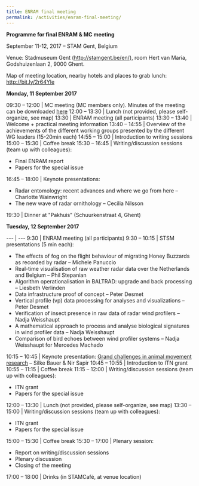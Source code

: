 ```yaml
---
title: ENRAM final meeting
permalink: /activities/enram-final-meeting/
---
```


<style>
  .table td:first-of-type {
    width: 20%;
  }
</style>

**Programme for final ENRAM & MC meeting**

September 11-12, 2017 – STAM Gent, Belgium

Venue: Stadmuseum Gent (<http://stamgent.be/en/>), room Hert van Maria, Godshuizenlaan 2, 9000 Ghent.

Map of meeting location, nearby hotels and places to grab lunch: <http://bit.ly/2r64Yle>

**Monday, 11 September 2017**

09:30 – 12:00 | MC meeting (MC members only). Minutes of the meeting can be downloaded [here](/assets/documents/Cost-Action-ES1305_minutes-of-Ghent-MC-meeting_Sep-2017.pdf)
12:00 – 13:30 | Lunch (not provided, please self-organize, see map)
13:30 | ENRAM meeting (all participants)
13:30 – 13:40 | Welcome + practical meeting information
13:40 – 14:55 | Overview of the achievements of the different working groups presented by the different WG leaders (15-20min each)
14:55 – 15:00 | Introduction to writing sessions
15:00 – 15:30 | Coffee break
15:30 – 16:45 | Writing/discussion sessions (team up with colleagues):<ul><li>Final ENRAM report</li><li>Papers for the special issue</li></ul>
16:45 – 18:00 | Keynote presentations:<ul><li>Radar entomology: recent advances and where we go from here – Charlotte Wainwright</li><li>The new wave of radar ornithology – Cecilia Nilsson</li></ul>
19:30 | Dinner at "Pakhuis" (Schuurkenstraat 4, Ghent)

**Tuesday, 12 September 2017**

--- | ---
9:30 | ENRAM meeting (all participants)
9:30 – 10:15 | STSM presentations (5 min each):<ul><li>The effects of fog on the flight behaviour of migrating Honey Buzzards as recorded by radar – Michele Panuccio</li><li>Real-time visualisation of raw weather radar data over the Netherlands and Belgium – Phil Stepanian</li><li>Algorithm operationalisation in BALTRAD: upgrade and back processing – Liesbeth Verlinden</li><li>Data infrastructure proof of concept – Peter Desmet</li><li>Vertical profile (vp) data processing for analyses and visualizations – Peter Desmet</li><li>Verification of insect presence in raw data of radar wind profilers – Nadja Weisshaupt</li><li>A mathematical approach to process and analyse biological signatures in wind profiler data – Nadja Weisshaupt</li><li>Comparison of bird echoes between wind profiler systems – Nadja Weisshaupt for Mercedes Machado</li></ul>
10:15 – 10:45 | Keynote presentation: [Grand challenges in animal movement research](/assets/documents/2017-ENRAM-Meeting-Ghent-SilkeNir_lowres.pdf) – Silke Bauer & Nir Sapir
10:45 – 10:55 | Introduction to ITN grant
10:55 – 11:15 | Coffee break
11:15 – 12:00 | Writing/discussion sessions (team up with colleagues):<ul><li>ITN grant</li><li>Papers for the special issue</li></ul>
12:00 – 13:30 | Lunch (not provided, please self-organize, see map)
13:30 – 15:00 | Writing/discussion sessions (team up with colleagues):<ul><li>ITN grant</li><li>Papers for the special issue</li></ul>
15:00 – 15:30 | Coffee break
15:30 – 17:00 | Plenary session:<ul><li>Report on writing/discussion sessions</li><li>Plenary discussion</li><li>Closing of the meeting</li></ul>
17:00 – 18:00 | Drinks (in STAMCafé, at venue location)
